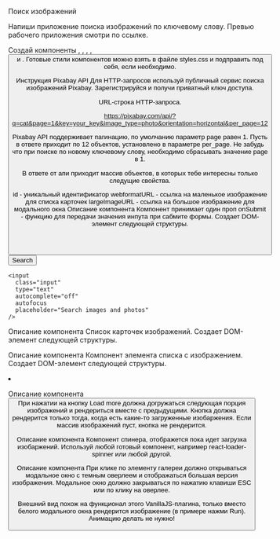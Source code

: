 Поиск изображений

Напиши приложение поиска изображений по ключевому слову. Превью рабочего
приложения смотри по ссылке.

Создай компоненты <Searchbar>, <ImageGallery>, <ImageGalleryItem>, <Loader>,
<Button> и <Modal>. Готовые стили компонентов можно взять в файле styles.css и
подправить под себя, если необходимо.

Инструкция Pixabay API Для HTTP-запросов используй публичный сервис поиска
изображений Pixabay. Зарегистрируйся и получи приватный ключ доступа.

URL-строка HTTP-запроса.

https://pixabay.com/api/?q=cat&page=1&key=your_key&image_type=photo&orientation=horizontal&per_page=12

Pixabay API поддерживает пагинацию, по умолчанию параметр page равен 1. Пусть в
ответе приходит по 12 объектов, установлено в параметре per_page. Не забудь что
при поиске по новому ключевому слову, необходимо сбрасывать значение page в 1.

В ответе от апи приходит массив объектов, в которых тебе интересны только
следущие свойства.

id - уникальный идентификатор webformatURL - ссылка на маленькое изображение для
списка карточек largeImageURL - ссылка на большое изображение для модального
окна Описание компонента <Searchbar> Компонент принимает один проп onSubmit -
функцию для передачи значения инпута при сабмите формы. Создает DOM-элемент
следующей структуры.

<header class="searchbar">
  <form class="form">
    <button type="submit" class="button">
      <span class="button-label">Search</span>
    </button>

    <input
      class="input"
      type="text"
      autocomplete="off"
      autofocus
      placeholder="Search images and photos"
    />

  </form>
</header>

Описание компонента <ImageGallery> Список карточек изображений. Создает
DOM-элемент следующей структуры.

<ul class="gallery">
  <!-- Набор <li> с изображениями -->
</ul>

Описание компонента <ImageGalleryItem> Компонент элемента списка с изображением.
Создает DOM-элемент следующей структуры.

<li class="gallery-item">
  <img src="" alt="" />
</li>

Описание компонента <Button> При нажатии на кнопку Load more должна догружаться
следующая порция изображений и рендериться вместе с предыдущими. Кнопка должна
рендерится только тогда, когда есть какие-то загруженные изобаржения. Если
массив изображений пуст, кнопка не рендерится.

Описание компонента <Loader> Компонент спинера, отображется пока идет загрузка
изобаржений. Используй любой готовый компонент, например react-loader-spinner
или любой другой.

Описание компонента <Modal> При клике по элементу галереи должно открываться
модальное окно с темным оверлеем и отображаться большая версия изображения.
Модальное окно должно закрываться по нажатию клавиши ESC или по клику на
оверлее.

Внешний вид похож на функционал этого VanillaJS-плагина, только вместо белого
модального окна рендерится изображение (в примере нажми Run). Анимацию делать не
нужно!

<div class="overlay">
  <div class="modal">
    <img src="" alt="" />
  </div>
</div>

